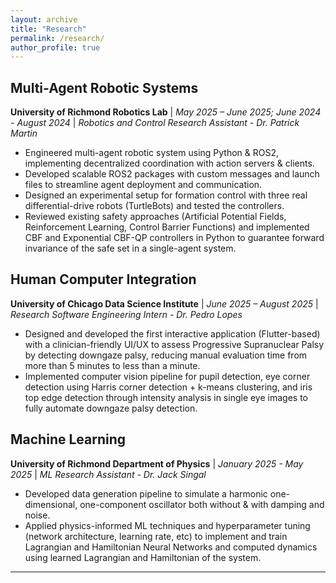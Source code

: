 ```yaml
---
layout: archive
title: "Research"
permalink: /research/
author_profile: true
---
```


## Multi-Agent Robotic Systems

**University of Richmond Robotics Lab** | _May 2025 – June 2025; June 2024 - August 2024_ | _Robotics and Control Research Assistant - Dr. Patrick Martin_

- Engineered multi-agent robotic system using Python & ROS2, implementing decentralized coordination with action servers & clients.
- Developed scalable ROS2 packages with custom messages and launch files to streamline agent deployment and communication.
- Designed an experimental setup for formation control with three real differential-drive robots (TurtleBots) and tested the controllers.
- Reviewed existing safety approaches (Artificial Potential Fields, Reinforcement Learning, Control Barrier Functions) and implemented CBF and Exponential CBF-QP controllers in Python to guarantee forward invariance of the safe set in a single-agent system.

## Human Computer Integration

**University of Chicago Data Science Institute** | _June 2025 – August 2025_ | _Research Software Engineering Intern - Dr. Pedro Lopes_

- Designed and developed the first interactive application (Flutter-based) with a clinician-friendly UI/UX to assess Progressive
  Supranuclear Palsy by detecting downgaze palsy, reducing manual evaluation time from more than 5 minutes to less than a minute.
- Implemented computer vision pipeline for pupil detection, eye corner detection using Harris corner detection + k-means clustering, and iris top edge detection through intensity analysis in single eye images to fully automate downgaze palsy detection.

## Machine Learning

**University of Richmond Department of Physics** | _January 2025 - May 2025_ | _ML Research Assistant - Dr. Jack Singal_

- Developed data generation pipeline to simulate a harmonic one-dimensional, one-component oscillator both without & with damping and noise.
- Applied physics-informed ML techniques and hyperparameter tuning (network architecture, learning rate, etc) to implement and train Lagrangian and Hamiltonian Neural Networks and computed dynamics using learned Lagrangian and Hamiltonian of the system.

---
